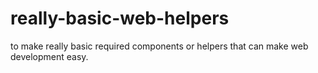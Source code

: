 # really-basic-web-helpers
to make really basic required components or helpers that can make web development easy.
